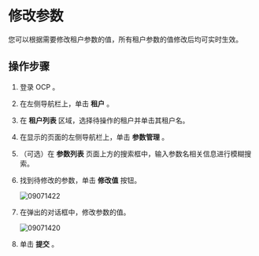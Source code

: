 修改参数 
=========================

您可以根据需要修改租户参数的值，所有租户参数的值修改后均可实时生效。

操作步骤 
-------------------------

1. 登录 OCP 。

   

2. 在左侧导航栏上，单击 **租户** 。

   

3. 在 **租户列表** 区域，选择待操作的租户并单击其租户名。

   

4. 在显示的页面的左侧导航栏上，单击 **参数管理** 。

   

5. （可选）在 **参数列表** 页面上方的搜索框中，输入参数名相关信息进行模糊搜索。

   

6. 找到待修改的参数，单击 **修改值** 按钮。

   ![09071422](https://help-static-aliyun-doc.aliyuncs.com/assets/img/zh-CN/0660562361/p324249.png)
   

7. 在弹出的对话框中，修改参数的值。

   ![09071420](https://help-static-aliyun-doc.aliyuncs.com/assets/img/zh-CN/0660562361/p324245.png)
   

8. 单击 **提交** 。

   



